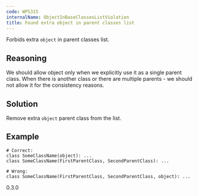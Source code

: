 ```yaml
---
code: WPS315
internalName: ObjectInBaseClassesListViolation
title: Found extra object in parent classes list
---
```


Forbids extra `object` in parent classes list.

## Reasoning
We should allow object only when we explicitly use it as a single
parent class. When there is another class or there are multiple
parents - we should not allow it for the consistency reasons.

## Solution
Remove extra `object` parent class from the list.

## Example

    # Correct:
    class SomeClassName(object): ...
    class SomeClassName(FirstParentClass, SecondParentClass): ...
    
    # Wrong:
    class SomeClassName(FirstParentClass, SecondParentClass, object): ...

<div class="versionadded">

0.3.0

</div>